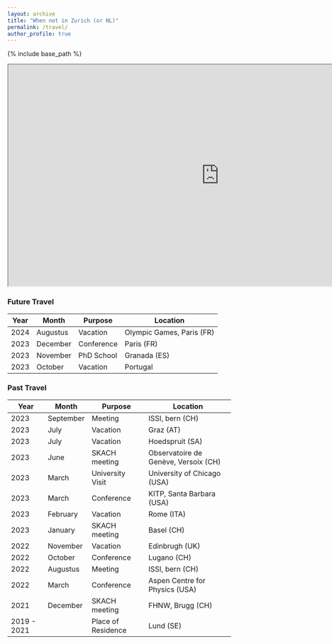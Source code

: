 ```yaml
---
layout: archive
title: "When not in Zurich (or NL)"
permalink: /travel/
author_profile: true
---
```

{% include base_path %}


<iframe src="https://www.google.com/maps/d/u/0/embed?mid=1ZKnNdpG1xGxX38uU4W9DiwEte-9hz8g&ehbc=2E312F&noprof=1" width="950" height="500"></iframe> 


### Future Travel
<div class="tg-wrap"><table>
<thead>
  <tr>
    <th>Year</th>
    <th>Month</th>
    <th>Purpose</th>
    <th>Location</th>
  </tr>
</thead>
<tbody>
  <tr>
    <td>2024</td>
    <td>Augustus</td>
    <td>Vacation</td>
    <td>Olympic Games, Paris (FR)</td>
  </tr>
  <tr>
    <td>2023</td>
    <td>December</td>
    <td>Conference</td>
    <td>Paris (FR)</td>
  </tr>
  <tr>
    <td>2023</td>
    <td>November</td>
    <td>PhD School</td>
    <td>Granada (ES)</td>
  </tr>
  <tr>
    <td>2023</td>
    <td>October</td>
    <td>Vacation</td>
    <td>Portugal</td>
  </tr>
</tbody>
</table></div>

### Past Travel

<div class="tg-wrap"><table>
<thead>
  <tr>
    <th>Year</th>
    <th>Month</th>
    <th>Purpose</th>
    <th>Location</th>
  </tr>
</thead>
<tbody>
  <tr>
    <td>2023</td>
    <td>September</td>
    <td>Meeting</td>
    <td>ISSI, bern (CH)</td>
  </tr>
  <tr>
    <td>2023</td>
    <td>July</td>
    <td>Vacation</td>
    <td>Graz (AT)</td>
  </tr>
  <tr>
    <td>2023</td>
    <td>July</td>
    <td>Vacation</td>
    <td>Hoedspruit (SA)</td>
  </tr>
  <tr>
    <td>2023</td>
    <td>June</td>
    <td>SKACH meeting</td>
    <td>Observatoire de Genève, Versoix (CH)</td>
  </tr>
  <tr>
    <td>2023</td>
    <td>March</td>
    <td>University Visit</td>
    <td>University of Chicago (USA)</td>
  </tr>
  <tr>
    <td>2023</td>
    <td>March</td>
    <td>Conference</td>
    <td>KITP, Santa Barbara (USA)</td>
  </tr>
  <tr>
    <td>2023</td>
    <td>February</td>
    <td>Vacation </td>
    <td>Rome (ITA)</td>
  </tr>
  <tr>
    <td>2023</td>
    <td>January</td>
    <td>SKACH meeting</td>
    <td>Basel (CH)</td>
  </tr>
  <tr>
    <td>2022</td>
    <td>November</td>
    <td>Vacation</td>
    <td>Edinbrugh (UK)</td>
  </tr>
  <tr>
    <td>2022</td>
    <td>October</td>
    <td>Conference</td>
    <td>Lugano (CH)</td>
  </tr>
  <tr>
    <td>2022</td>
    <td>Augustus</td>
    <td>Meeting</td>
    <td>ISSI, bern (CH)</td>
  </tr>
  <tr>
    <td>2022</td>
    <td>March</td>
    <td>Conference</td>
    <td>Aspen Centre for Physics (USA)</td>
  </tr>
  <tr>
    <td>2021</td>
    <td>December</td>
    <td>SKACH meeting</td>
    <td>FHNW, Brugg (CH)</td>
  </tr>
  <tr>
    <td>2019 - 2021</td>
    <td></td>
    <td>Place of Residence</td>
    <td>Lund (SE)</td>
  </tr>
</tbody>
</table></div>
